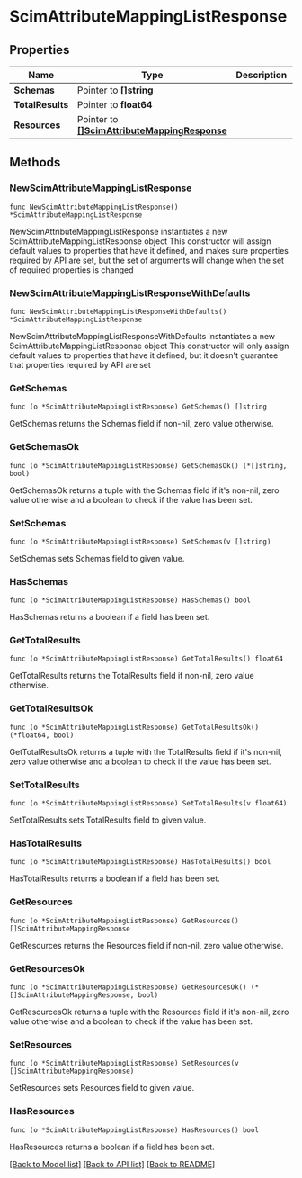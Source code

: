 # ScimAttributeMappingListResponse

## Properties

Name | Type | Description | Notes
------------ | ------------- | ------------- | -------------
**Schemas** | Pointer to **[]string** |  | [optional] 
**TotalResults** | Pointer to **float64** |  | [optional] 
**Resources** | Pointer to [**[]ScimAttributeMappingResponse**](ScimAttributeMappingResponse.md) |  | [optional] 

## Methods

### NewScimAttributeMappingListResponse

`func NewScimAttributeMappingListResponse() *ScimAttributeMappingListResponse`

NewScimAttributeMappingListResponse instantiates a new ScimAttributeMappingListResponse object
This constructor will assign default values to properties that have it defined,
and makes sure properties required by API are set, but the set of arguments
will change when the set of required properties is changed

### NewScimAttributeMappingListResponseWithDefaults

`func NewScimAttributeMappingListResponseWithDefaults() *ScimAttributeMappingListResponse`

NewScimAttributeMappingListResponseWithDefaults instantiates a new ScimAttributeMappingListResponse object
This constructor will only assign default values to properties that have it defined,
but it doesn't guarantee that properties required by API are set

### GetSchemas

`func (o *ScimAttributeMappingListResponse) GetSchemas() []string`

GetSchemas returns the Schemas field if non-nil, zero value otherwise.

### GetSchemasOk

`func (o *ScimAttributeMappingListResponse) GetSchemasOk() (*[]string, bool)`

GetSchemasOk returns a tuple with the Schemas field if it's non-nil, zero value otherwise
and a boolean to check if the value has been set.

### SetSchemas

`func (o *ScimAttributeMappingListResponse) SetSchemas(v []string)`

SetSchemas sets Schemas field to given value.

### HasSchemas

`func (o *ScimAttributeMappingListResponse) HasSchemas() bool`

HasSchemas returns a boolean if a field has been set.

### GetTotalResults

`func (o *ScimAttributeMappingListResponse) GetTotalResults() float64`

GetTotalResults returns the TotalResults field if non-nil, zero value otherwise.

### GetTotalResultsOk

`func (o *ScimAttributeMappingListResponse) GetTotalResultsOk() (*float64, bool)`

GetTotalResultsOk returns a tuple with the TotalResults field if it's non-nil, zero value otherwise
and a boolean to check if the value has been set.

### SetTotalResults

`func (o *ScimAttributeMappingListResponse) SetTotalResults(v float64)`

SetTotalResults sets TotalResults field to given value.

### HasTotalResults

`func (o *ScimAttributeMappingListResponse) HasTotalResults() bool`

HasTotalResults returns a boolean if a field has been set.

### GetResources

`func (o *ScimAttributeMappingListResponse) GetResources() []ScimAttributeMappingResponse`

GetResources returns the Resources field if non-nil, zero value otherwise.

### GetResourcesOk

`func (o *ScimAttributeMappingListResponse) GetResourcesOk() (*[]ScimAttributeMappingResponse, bool)`

GetResourcesOk returns a tuple with the Resources field if it's non-nil, zero value otherwise
and a boolean to check if the value has been set.

### SetResources

`func (o *ScimAttributeMappingListResponse) SetResources(v []ScimAttributeMappingResponse)`

SetResources sets Resources field to given value.

### HasResources

`func (o *ScimAttributeMappingListResponse) HasResources() bool`

HasResources returns a boolean if a field has been set.


[[Back to Model list]](../README.md#documentation-for-models) [[Back to API list]](../README.md#documentation-for-api-endpoints) [[Back to README]](../README.md)


